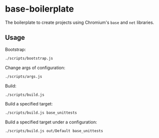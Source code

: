 # base-boilerplate

The boilerplate to create projects using Chromium's `base` and `net` libraries.

## Usage

Bootstrap:

```bash
./scripts/bootstrap.js
```

Change args of configuration:

```bash
./scripts/args.js
```

Build:

```bash
./scripts/build.js
```

Build a specified target:

```bash
./scripts/build.js base_unittests
```

Build a specified target under a configuration:

```bash
./scripts/build.js out/Default base_unittests
```
